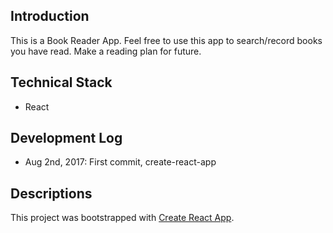 ## Introduction

This is a Book Reader App. Feel free to use this app to search/record books you have read. Make a reading plan for future.

## Technical Stack

* React

## Development Log

* Aug 2nd, 2017: First commit, create-react-app

## Descriptions

This project was bootstrapped with [Create React App](https://github.com/facebookincubator/create-react-app).

